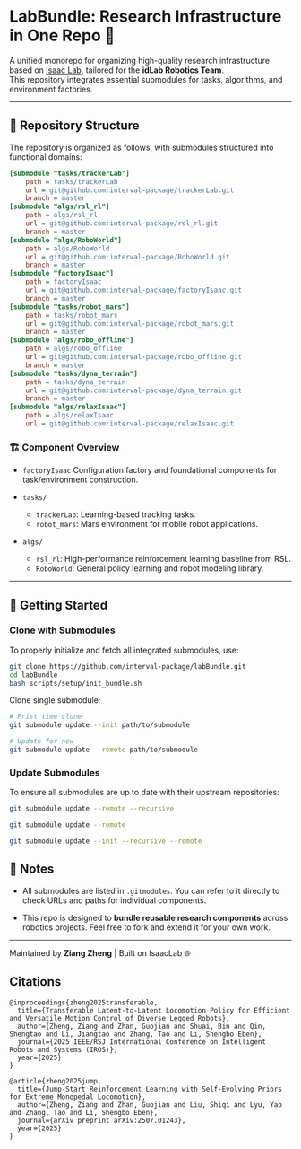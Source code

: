 # LabBundle: Research Infrastructure in One Repo 🎯

A unified monorepo for organizing high-quality research infrastructure based on [Isaac Lab](https://github.com/NVIDIA-Omniverse/IsaacLab), tailored for the **idLab Robotics Team**.  
This repository integrates essential submodules for tasks, algorithms, and environment factories.

---

## 📂 Repository Structure

The repository is organized as follows, with submodules structured into functional domains:

```ini
[submodule "tasks/trackerLab"]
	path = tasks/trackerLab
	url = git@github.com:interval-package/trackerLab.git
    branch = master
[submodule "algs/rsl_rl"]
	path = algs/rsl_rl
	url = git@github.com:interval-package/rsl_rl.git
	branch = master
[submodule "algs/RoboWorld"]
	path = algs/RoboWorld
	url = git@github.com:interval-package/RoboWorld.git
    branch = master
[submodule "factoryIsaac"]
	path = factoryIsaac
	url = git@github.com:interval-package/factoryIsaac.git
    branch = master
[submodule "tasks/robot_mars"]
	path = tasks/robot_mars
	url = git@github.com:interval-package/robot_mars.git
    branch = master
[submodule "algs/robo_offline"]
	path = algs/robo_offline
	url = git@github.com:interval-package/robo_offline.git
    branch = master
[submodule "tasks/dyna_terrain"]
	path = tasks/dyna_terrain
	url = git@github.com:interval-package/dyna_terrain.git
    branch = master
[submodule "algs/relaxIsaac"]
	path = algs/relaxIsaac
	url = git@github.com:interval-package/relaxIsaac.git

```

### 🏗️ Component Overview

* `factoryIsaac`
  Configuration factory and foundational components for task/environment construction.

* `tasks/`

  * `trackerLab`: Learning-based tracking tasks.
  * `robot_mars`: Mars environment for mobile robot applications.

* `algs/`

  * `rsl_rl`: High-performance reinforcement learning baseline from RSL.
  * `RoboWorld`: General policy learning and robot modeling library.

---

## 🚀 Getting Started

### Clone with Submodules

To properly initialize and fetch all integrated submodules, use:

```bash
git clone https://github.com/interval-package/labBundle.git
cd labBundle
bash scripts/setup/init_bundle.sh
```

Clone single submodule:
```bash
# Frist time clone
git submodule update --init path/to/submodule

# Update for new
git submodule update --remote path/to/submodule

```

### Update Submodules

To ensure all submodules are up to date with their upstream repositories:

```bash
git submodule update --remote --recursive

git submodule update --remote

git submodule update --init --recursive --remote
```

## 📘 Notes

* All submodules are listed in `.gitmodules`.
  You can refer to it directly to check URLs and paths for individual components.

* This repo is designed to **bundle reusable research components** across robotics projects.
  Feel free to fork and extend it for your own work.

---

Maintained by **Ziang Zheng** | Built on IsaacLab 🌐

## Citations

```
@inproceedings{zheng2025transferable,
  title={Transferable Latent-to-Latent Locomotion Policy for Efficient and Versatile Motion Control of Diverse Legged Robots},
  author={Zheng, Ziang and Zhan, Guojian and Shuai, Bin and Qin, Shengtao and Li, Jiangtao and Zhang, Tao and Li, Shengbo Eben},
  journal={2025 IEEE/RSJ International Conference on Intelligent Robots and Systems (IROS)},
  year={2025}
}

@article{zheng2025jump,
  title={Jump-Start Reinforcement Learning with Self-Evolving Priors for Extreme Monopedal Locomotion},
  author={Zheng, Ziang and Zhan, Guojian and Liu, Shiqi and Lyu, Yao and Zhang, Tao and Li, Shengbo Eben},
  journal={arXiv preprint arXiv:2507.01243},
  year={2025}
}
```
